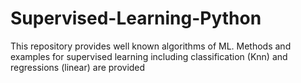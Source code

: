 # Supervised-Learning-Python
This repository provides well known algorithms of ML. Methods and examples for supervised learning including classification (Knn) and regressions (linear) are provided 

